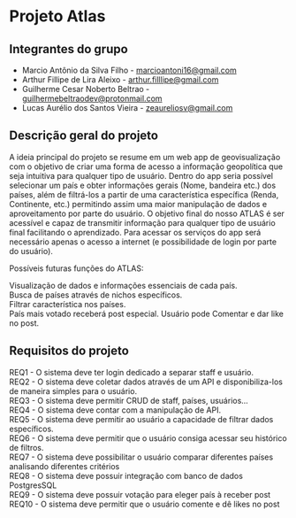 # Projeto Atlas

## Integrantes do grupo 
 * Marcio Antônio da Silva Filho - marcioantoni16@gmail.com
 * Arthur Fillipe de Lira Aleixo - arthur.filllipe@gmail.com
 * Guilherme Cesar Noberto Beltrao - guilhermebeltraodev@protonmail.com
 * Lucas Aurélio dos Santos Vieira - zeaureliosv@gmail.com

## Descrição geral do projeto 
A ideia principal do projeto se resume em um web app de geovisualização com o objetivo de criar uma forma de acesso a informação geopolítica que seja intuitiva para qualquer tipo de usuário. Dentro do app seria possível selecionar um país e obter informações gerais (Nome, bandeira etc.) dos países, além de filtrá-los a partir de uma característica específica (Renda, Continente, etc.) permitindo assim uma maior manipulação de dados e aproveitamento por parte do usuário. O objetivo final do nosso ATLAS é ser acessível e capaz de transmitir informação para qualquer tipo de usuário final facilitando o aprendizado. Para acessar os serviços do app será necessário apenas o acesso a internet (e possibilidade de login por parte do usuário).



Possíveis futuras funções do ATLAS: 

Visualização de dados e informações essenciais de cada país.  
Busca de países através de nichos específicos.  
Filtrar característica nos países.    
País mais votado receberá post especial. 
Usuário pode Comentar e dar like no post. 


## Requisitos do projeto
REQ1 - O sistema deve ter login dedicado a separar staff e usuário.  
REQ2 - O sistema deve coletar dados através de um API e disponibiliza-los de maneira simples para o usuário.  
REQ3 - O sistema deve permitir CRUD de staff, países, usuários...  
REQ4 - O sistema deve contar com a manipulação de API.  
REQ5 - O sistema deve permitir ao usuário a capacidade de filtrar dados específicos.  
REQ6 - O sistema deve permitir que o usuário consiga acessar seu histórico de filtros.     
REQ7 - O sistema deve possibilitar o usuário comparar diferentes países analisando diferentes critérios                                     
REQ8 - O sistema deve possuir integração com banco de dados PostgresSQL  
REQ9 - O sistema deve possuir votação para eleger país à receber post  
REQ10 - O sistema deve permitir que o usuário comente e dê likes no post   

